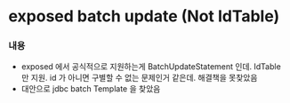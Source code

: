 # exposed batch update (Not IdTable)

### 내용
- exposed 에서 공식적으로 지원하는게 BatchUpdateStatement 인데. IdTable 만 지원. id 가 아니면 구별할 수 없는 문제인거 같은데. 해결책을 못찾았음
- 대안으로 jdbc batch Template 을 찾았음

